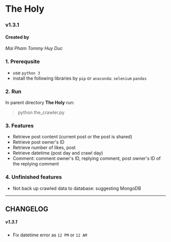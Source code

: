 # The Holy
### v1.3.1

#### Created by
*Mai Pham*
*Tommy*
*Huy Duc*

### 1. Prerequsite
 - use `python 3`
 - install the following libraries by `pip` or `anaconda`: `selenium` `pandas`

### 2. Run
In parent directory **The Holy** run: 

> python the_crawler.py

### 3. Features
 - Retrieve post content (current post or the post is shared)
 - Retrieve post owner's ID
 - Retrieve number of likes, post
 - Retrieve datetime (post day and crawl day)
 - Comment: comment owner's ID, replying comment, post owner's ID of the replying comment

### 4. Unfinished features
 - Not back up crawled data to database: suggesting MongoDB

 ----------------------------------------------------------------------------------------------------
## CHANGELOG
##### v1.3.1
 - Fix datetime error as `12 PM` or `12 AM`
